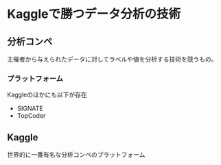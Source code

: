 # Kaggleで勝つデータ分析の技術

## 分析コンペ

主催者から与えられたデータに対してラベルや値を分析する技術を競うもの。

### プラットフォーム

Kaggleのほかにも以下が存在
- SIGNATE
- TopCoder

## Kaggle

世界的に一番有名な分析コンペのプラットフォーム